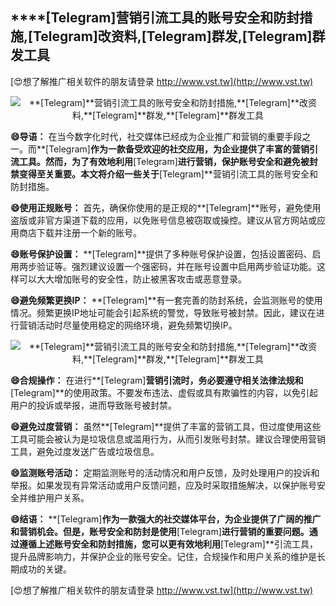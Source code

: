 ## ****[Telegram]**营销引流工具的账号安全和防封措施,**[Telegram]**改资料,**[Telegram]**群发,**[Telegram]**群发工具**

[😍想了解推广相关软件的朋友请登录 http://www.vst.tw](http://www.vst.tw)

 <center><img src="https://vst.tw/MP4/tuiguang/png/2.png" alt="**[Telegram]**营销引流工具的账号安全和防封措施,**[Telegram]**改资料,**[Telegram]**群发,**[Telegram]**群发工具"></center>

**😄导语：**
在当今数字化时代，社交媒体已经成为企业推广和营销的重要手段之一。而**[Telegram]**作为一款备受欢迎的社交应用，为企业提供了丰富的营销引流工具。然而，为了有效地利用**[Telegram]**进行营销，保护账号安全和避免被封禁变得至关重要。本文将介绍一些关于**[Telegram]**营销引流工具的账号安全和防封措施。

**😄使用正规账号：**
首先，确保你使用的是正规的**[Telegram]**账号，避免使用盗版或非官方渠道下载的应用，以免账号信息被窃取或操控。建议从官方网站或应用商店下载并注册一个新的账号。

**😄账号保护设置：**
**[Telegram]**提供了多种账号保护设置，包括设置密码、启用两步验证等。强烈建议设置一个强密码，并在账号设置中启用两步验证功能。这样可以大大增加账号的安全性，防止被黑客攻击或恶意登录。

**😄避免频繁更换IP：**
**[Telegram]**有一套完善的防封系统，会监测账号的使用情况。频繁更换IP地址可能会引起系统的警觉，导致账号被封禁。因此，建议在进行营销活动时尽量使用稳定的网络环境，避免频繁切换IP。

 <center><img src="https://vst.tw/MP4/tuiguang/png/7.png" alt="**[Telegram]**营销引流工具的账号安全和防封措施,**[Telegram]**改资料,**[Telegram]**群发,**[Telegram]**群发工具"></center>

**😄合规操作：**
在进行**[Telegram]**营销引流时，务必要遵守相关法律法规和**[Telegram]**的使用政策。不要发布违法、虚假或具有欺骗性的内容，以免引起用户的投诉或举报，进而导致账号被封禁。

**😄避免过度营销：**
虽然**[Telegram]**提供了丰富的营销工具，但过度使用这些工具可能会被认为是垃圾信息或滥用行为，从而引发账号封禁。建议合理使用营销工具，避免过度发送广告或垃圾信息。

**😄监测账号活动：**
定期监测账号的活动情况和用户反馈，及时处理用户的投诉和举报。如果发现有异常活动或用户反馈问题，应及时采取措施解决，以保护账号安全并维护用户关系。

**😄结语：**
**[Telegram]**作为一款强大的社交媒体平台，为企业提供了广阔的推广和营销机会。但是，账号安全和防封是使用**[Telegram]**进行营销的重要问题。通过遵循上述账号安全和防封措施，您可以更有效地利用**[Telegram]**引流工具，提升品牌影响力，并保护企业的账号安全。记住，合规操作和用户关系的维护是长期成功的关键。

[😍想了解推广相关软件的朋友请登录 http://www.vst.tw](http://www.vst.tw)



